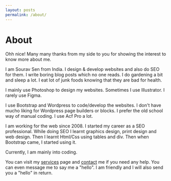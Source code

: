 ```yaml
---
layout: posts
permalink: /about/
---
```


# About

Ohh nice! Many many thanks from my side to you for showing the interest to know more about me.

I am Sourav Sen from India. I design &amp; develop websites and also do SEO for them. I write boring blog posts which no one reads. I do gardening a bit and sleep a lot. I eat lot of junk foods knowing that they are bad for health.

I mainly use Photoshop to design my websites. Sometimes I use Illustrator. I rarely use Figma.

I use Bootstrap and Wordpress to code/develop the websites. I don't have mucho liking for Wordpress page builders or blocks. I prefer the old school way of manual coding. I use Acf Pro a lot.

I am working for the web since 2008. I started my career as a SEO professional. While doing SEO I learnt graphics design, print design and web design. Then I learnt Html/Css using tables and div. Then when Bootstrap came, I started using it.

Currently, I am mainly into coding. 

You can visit my [services](https://sndn.github.io/services) page and [contact](https://sndn.github.io/contact) me if you need any help. You can even message me to say me a "hello". I am friendly and I will also send you a "hello" in return.